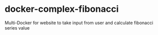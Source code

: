 # docker-complex-fibonacci
Multi-Docker for website to take input from user and calculate fibonacci series value 
